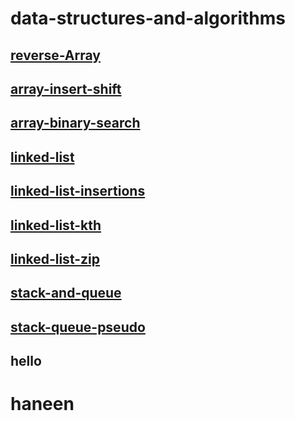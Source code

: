 # data-structures-and-algorithms

## [reverse-Array](./data-structures-and-algorithms/reverse-Array.md)

## [array-insert-shift](./data-structures-and-algorithms/array-insert-shift.md)

## [array-binary-search](./data-structures-and-algorithms/array-binary-search.md)

## [linked-list](./data-structures-and-algorithms/linked-list.md)

## [linked-list-insertions](./data-structures-and-algorithms/linked-list-insertions.md)

## [linked-list-kth](./data-structures-and-algorithms/%20linked-list-kth.md)

## [linked-list-zip](./data-structures-and-algorithms/linked-list-zip.md)

## [stack-and-queue](./data-structures-and-algorithms/stack-and-queue.md)

## [stack-queue-pseudo](./data-structures-and-algorithms/stack-queue-pseudo.md)

## hello
# haneen